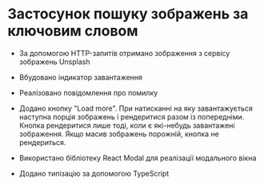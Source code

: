 # Застосунок пошуку зображень за ключовим словом

- За допомогою HTTP-запитів отримано зображення з сервісу зображень Unsplash

- Вбудовано індикатор завантаження

- Реалізовано повідомлення про помилку

- Додано кнопку "Load more". При натисканні на яку завантажується наступна порція зображень і рендеритися разом із попередніми. Кнопка рендеритися лише тоді, коли є які-небудь завантажені зображення. Якщо масив зображень порожній, кнопка не рендериться.

- Використано бібліотеку React Modal для реалізації модального вікна

- Додано типізацію за допомогою TypeScript
